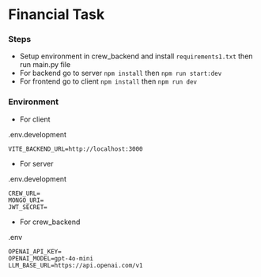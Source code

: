 # Financial Task

### Steps
- Setup environment in crew_backend and install `requirements1.txt` then run main.py file
- For backend go to server `npm install` then `npm run start:dev`
- For frontend go to client `npm install` then `npm run dev`

### Environment
- For client

.env.development
```
VITE_BACKEND_URL=http://localhost:3000
```

- For server

.env.development
```
CREW_URL=
MONGO_URI=
JWT_SECRET=
```
- For crew_backend

.env

```
OPENAI_API_KEY=
OPENAI_MODEL=gpt-4o-mini
LLM_BASE_URL=https://api.openai.com/v1
```